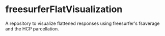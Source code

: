 # freesurferFlatVisualization
A repository to visualize flattened responses using freesurfer's fsaverage and the HCP parcellation. 
